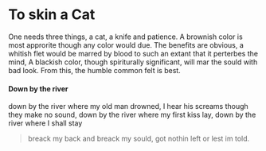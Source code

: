 # To skin a Cat
One needs three things, a cat, a knife and patience. A brownish color is most approrite though any color would due. The benefits are obvious, a whitish flet would be marred by blood to such an extant that it perterbes the mind, A blackish color, though spiriturally significant, will mar the sould with bad look. From this, the humble common felt is best. 


#### Down by the river
down by the river where my old man drowned, I hear his screams though they make no sound, down by the river where my first kiss lay, down by the river where I shall stay

> breack my back and breack my sould, got nothin left or lest im told. 
<!--stackedit_data:
eyJoaXN0b3J5IjpbLTEzNTA5Nzc0MjMsMjA1NzY3MjQ3NV19
-->